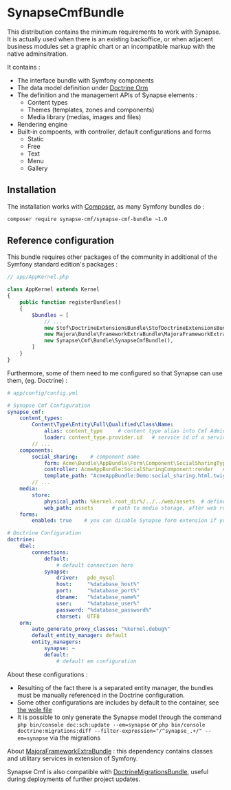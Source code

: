 # SynapseCmfBundle

This distribution contains the minimum requirements to work with Synapse. It is actually used when there is an existing backoffice, or when adjacent business modules set a graphic chart or an incompatible markup with the native adminsitration.

It contains :

 - The interface bundle with Symfony components
 - The data model definition under [Doctrine Orm](http://www.doctrine-project.org/projects/orm.html)
 - The definition and the management APIs of Synapse elements :
    - Content types
    - Themes (templates, zones and components)
    - Media library (medias, images and files)
 - Rendering engine
 - Built-in compoents, with controller, default configurations and forms
    - Static
    - Free
    - Text
    - Menu
    - Gallery

## Installation

The installation works with [Composer](https://getcomposer.org/), as many Symfony bundles do :

```bash
composer require synapse-cmf/synapse-cmf-bundle ~1.0
```

## Reference configuration

This bundle requires other packages of the community in additional of the Symfony standard edition's packages :

```php
// app/AppKernel.php

class AppKernel extends Kernel
{
    public function registerBundles()
    {
        $bundles = [
            // ...
            new Stof\DoctrineExtensionsBundle\StofDoctrineExtensionsBundle(),
            new Majora\Bundle\FrameworkExtraBundle\MajoraFrameworkExtraBundle($this),
            new Synapse\Cmf\Bundle\SynapseCmfBundle(),
        ]
    }
}
```
Furthermore, some of them need to me configured so that Synapse can use them, (eg. Doctrine) :

```yml
# app/config/config.yml

# Synapse Cmf Configuration
synapse_cmf:
    content_types:
        Content\Type\Entity\Full\Qualified\Class\Name:
            alias: content_type     # content type alias into Cmf Admin and configurations
            loader: content_type.provider.id   # service id of a service which can load this content type
        // ...
    components:
        social_sharing:    # component name
            form: Acme\Bundle\AppBundle\Form\Component\SocialSharingType.php   # component data form type
            controller: AcmeAppBundle:SocialSharingComponent:render   # component rendering controller
            template_path: "AcmeAppBundle:Demo:social_sharing.html.twig"  # component default template
        // ...
    media:
        store:
            physical_path: %kernel.root_dir%/../../web/assets  # define where store all files uploaded through media manager
            web_path: assets      # path to media storage, after web root
    forms:
        enabled: true    # you can disable Synapse form extension if you don't use them into your own content type forms

# Doctrine Configuration
doctrine:
    dbal:
        connections:
            default:
                # default connection here
            synapse:
                driver:   pdo_mysql
                host:     "%database_host%"
                port:     "%database_port%"
                dbname:   "%database_name%"
                user:     "%database_user%"
                password: "%database_password%"
                charset:  UTF8
    orm:
        auto_generate_proxy_classes: "%kernel.debug%"
        default_entity_manager: default
        entity_managers:
            synapse: ~
            default:
                # default em configuration
```

About these configurations :

  - Resulting of the fact there is a separated entity manager, the bundles must be manually referenced in the Doctrine configuration. 
  - Some other configurations are includes by default to the container, see [the wole file](https://github.com/Synapse-Cmf/synapse-cmf/blob/master/src/Synapse/Cmf/Bundle/Resources/config/config.yml)
  - It is possible to only generate the Synapse model through the command `php bin/console doc:sch:update --em=synapse` or `php bin/console doctrine:migrations:diff --filter-expression="/^synapse_.+/" --em=synapse` via the migrations

About [MajoraFrameworkExtraBundle](https://github.com/LinkValue/MajoraFrameworkExtraBundle) : this dependency contains classes and utilitary services in extension of Symfony. 

Synapse Cmf is also compatible with [DoctrineMigrationsBundle](http://symfony.com/doc/current/bundles/DoctrineMigrationsBundle/index.html), useful during deployments of further project updates.

